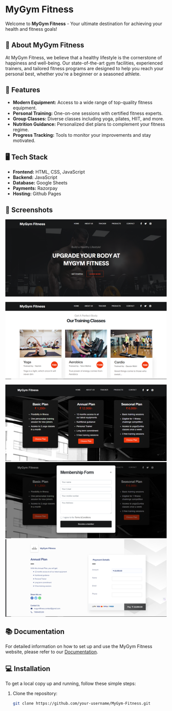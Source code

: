 # MyGym Fitness

Welcome to **MyGym Fitness** - Your ultimate destination for achieving your health and fitness goals!

## 🚀 About MyGym Fitness

At MyGym Fitness, we believe that a healthy lifestyle is the cornerstone of happiness and well-being. Our state-of-the-art gym facilities, experienced trainers, and tailored fitness programs are designed to help you reach your personal best, whether you're a beginner or a seasoned athlete.

## 🌟 Features

- **Modern Equipment:** Access to a wide range of top-quality fitness equipment.
- **Personal Training:** One-on-one sessions with certified fitness experts.
- **Group Classes:** Diverse classes including yoga, pilates, HIIT, and more.
- **Nutrition Guidance:** Personalized diet plans to complement your fitness regime.
- **Progress Tracking:** Tools to monitor your improvements and stay motivated.

## 🖥️ Tech Stack

- **Frontend:** HTML, CSS, JavaScript
- **Backend:** JavaScript
- **Database:** Google Sheets
- **Payments:** Razorpay
- **Hosting:** Github Pages

## 📸 Screenshots

![Home Page](/images/screenshots/home.PNG)
<!-- ![Explore Page](/images/screenshots/explore.PNG) -->
![Classes Page](/images/screenshots/classes.PNG)
<!-- ![Payment Page](/images/screenshots/payments.PNG) -->
<!-- ![Contact Page](/images/screenshots/contact.PNG) -->
![Plans Page](/images/screenshots/plans.PNG)
![Membership Form](/images/screenshots/membership.PNG)
![Payment Page](/images/screenshots/payment.PNG)

## 📚 Documentation

For detailed information on how to set up and use the MyGym Fitness website, please refer to our [Documentation](link-to-documentation).

## 💻 Installation

To get a local copy up and running, follow these simple steps:

1. Clone the repository:
   ```sh
   git clone https://github.com/your-username/MyGym-Fitness.git
